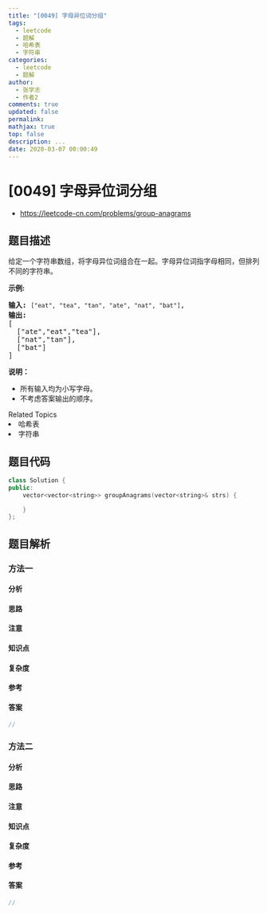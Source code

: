 ```yaml
---
title: "[0049] 字母异位词分组"
tags:
  - leetcode
  - 题解
  - 哈希表
  - 字符串
categories:
  - leetcode
  - 题解
author:
  - 张学志
  - 作者2
comments: true
updated: false
permalink:
mathjax: true
top: false
description: ...
date: 2020-03-07 00:00:49
---
```



# [0049] 字母异位词分组
* https://leetcode-cn.com/problems/group-anagrams


## 题目描述

<p>给定一个字符串数组，将字母异位词组合在一起。字母异位词指字母相同，但排列不同的字符串。</p>

<p><strong>示例:</strong></p>

<pre><strong>输入:</strong> <code>[&quot;eat&quot;, &quot;tea&quot;, &quot;tan&quot;, &quot;ate&quot;, &quot;nat&quot;, &quot;bat&quot;]</code>,
<strong>输出:</strong>
[
  [&quot;ate&quot;,&quot;eat&quot;,&quot;tea&quot;],
  [&quot;nat&quot;,&quot;tan&quot;],
  [&quot;bat&quot;]
]</pre>

<p><strong>说明：</strong></p>

<ul>
	<li>所有输入均为小写字母。</li>
	<li>不考虑答案输出的顺序。</li>
</ul>
<div><div>Related Topics</div><div><li>哈希表</li><li>字符串</li></div></div>


## 题目代码

```cpp
class Solution {
public:
    vector<vector<string>> groupAnagrams(vector<string>& strs) {

    }
};
```


## 题目解析


### 方法一

#### 分析

#### 思路

#### 注意

#### 知识点

#### 复杂度

#### 参考

#### 答案

```cpp
//
```


### 方法二

#### 分析

#### 思路

#### 注意

#### 知识点

#### 复杂度

#### 参考

#### 答案

```cpp
//
```


